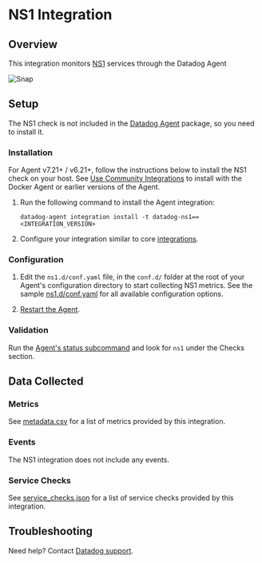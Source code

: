 # NS1 Integration

## Overview

This integration monitors [NS1][1] services through the Datadog Agent

![Snap](https://raw.githubusercontent.com/DataDog/integrations-extras/master/ns1/images/overview.png)

## Setup

The NS1 check is not included in the [Datadog Agent][2] package, so you need to install it.

### Installation

For Agent v7.21+ / v6.21+, follow the instructions below to install the NS1 check on your host. See [Use Community Integrations][3] to install with the Docker Agent or earlier versions of the Agent.

1. Run the following command to install the Agent integration:

   ```shell
   datadog-agent integration install -t datadog-ns1==<INTEGRATION_VERSION>
   ```

2. Configure your integration similar to core [integrations][4].

### Configuration

1. Edit the `ns1.d/conf.yaml` file, in the `conf.d/` folder at the root of your Agent's configuration directory to start collecting NS1 metrics. See the sample [ns1.d/conf.yaml][5] for all available configuration options.

2. [Restart the Agent][6].

### Validation

Run the [Agent's status subcommand][4] and look for `ns1` under the Checks section.

## Data Collected

### Metrics

See [metadata.csv][7] for a list of metrics provided by this integration.

### Events

The NS1 integration does not include any events.

### Service Checks

See [service_checks.json][10] for a list of service checks provided by this integration.

## Troubleshooting

Need help? Contact [Datadog support][8].

[1]: https://ns1.com/
[2]: https://app.datadoghq.com/account/settings/agent/latest?platform=overview
[3]: https://docs.datadoghq.com/agent/guide/community-integrations-installation-with-docker-agent/?tab=agentabovev68
[4]: https://docs.datadoghq.com/getting_started/integrations/
[5]: https://github.com/DataDog/integrations-extras/blob/master/ns1/datadog_checks/ns1/data/conf.yaml.example
[6]: https://docs.datadoghq.com/agent/guide/agent-commands/#agent-status-and-information
[7]: https://github.com/DataDog/integrations-extras/blob/master/ns1/metadata.csv
[8]: https://docs.datadoghq.com/help/
[9]: https://help.ns1.com/hc/en-us/articles/4402752547219
[10]: https://github.com/DataDog/integrations-extras/blob/master/ns1/assets/service_checks.json
[11]: https://www.datadoghq.com/blog/ns1-monitoring-datadog/
